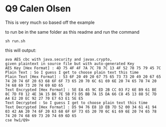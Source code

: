 # Q9 Calen Olsen

This is very much so based off the example

to run be in the same folder as this readme and run the command
```
sh run.sh
```

this will output:
```
ava AES cbc with java.security and javax.crypto,
given plaintext in source file but with auto-generated Key
AES Key [Hex Format] : 4D 75 4F 4F 7A 7C 78 7C 13 4F 52 78 75 79 45 7C 
Plain Text : So I guess I get to choose plain text this time
Plain Text [Hex Format] : 53 6F 20 49 20 67 75 65 73 73 20 49 20 67 65 74 20 74 6F 20 63 68 6F 6F 73 65 20 70 6C 61 69 6E 20 74 65 78 74 20 74 68 69 73 20 74 69 6D 65 
Text Encrypted [Hex Format] : 5E EA 45 9C ED 2B CC 03 F2 6E B9 61 BE 8C 7D F8 12 4E 3A 15 B6 7E 5B F3 D5 BB 7A 15 DA 66 C8 45 13 88 5C 7D A4 E2 20 EC 92 27 70 E7 63 E1 5E E5 
Text Decrypted : So I guess I get to choose plain text this time
Text Decrypted [Hex Format] : D5 94 76 E8 1D EB 7D 52 00 34 61 41 94 03 42 AA 20 74 6F 20 63 68 6F 6F 73 65 20 70 6C 61 69 6E 20 74 65 78 74 20 74 68 69 73 20 74 69 6D 65 
cse hw1/Q9> 

```